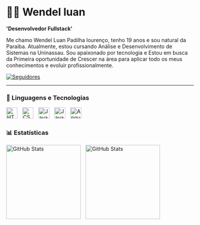 # 👨‍💻  Wendel luan

**'Desenvolvedor Fullstack'**

Me chamo Wendel Luan Padilha lourenço, tenho 19 anos e sou natural da Paraiba. Atualmente, estou cursando Análise e Desenvolvimento de Sistemas na Uninassau. Sou apaixonado por tecnologia e Estou em busca da Primeira oportunidade de Crescer na área para aplicar todo os meus conhecimentos e evoluir profissionalmente.

<a href="https://github.com/Larissakich?tab=followers">
        <img 
            alt="Seguidores" 
            title="Me siga no GitHub" 
            src="https://custom-icon-badges.demolab.com/github/followers/wendeluan01?color=236ad3&labelColor=1155ba&style=for-the-badge&logo=github&label=Seguidores&logoColor=white"
        />
    </a>
</p>

---

### 🤖 Linguagens e Tecnologias

<img 
    align="left" 
    alt="HTML"
    title="HTML" 
    width="30px" 
    style="padding-right: 10px;" 
    src="https://cdn.jsdelivr.net/gh/devicons/devicon@latest/icons/html5/html5-original.svg" 
/>
<img 
    align="left" 
    alt="CSS" 
    title="CSS"
    width="30px" 
    style="padding-right: 10px;" 
    src="https://cdn.jsdelivr.net/gh/devicons/devicon@latest/icons/css3/css3-original.svg" 
/>
<img 
    align="left" 
    alt="JavaScript" 
    title="JavaScript"
    width="30px" 
    style="padding-right: 10px;" 
    src="https://cdn.jsdelivr.net/gh/devicons/devicon@latest/icons/javascript/javascript-original.svg" 
/>
<img 
    align="left" 
    alt="Java" 
    title="Java"
    width="30px" 
    style="padding-right: 10px;" 
    src="https://cdn.jsdelivr.net/gh/devicons/devicon@latest/icons/java/java-original.svg"
/>
<img 
    align="left"
    alt="Angular"
    title="Angular"
    width="30px"
    style="padding-right: 10px;"    
    src="https://cdn.jsdelivr.net/gh/devicons/devicon@latest/icons/angular/angular-original.svg" 
/>

<br/>
<br/>

### 📊 Estatísticas

<p>
  <img 
    align="left" 
    alt="GitHub Stats" 
    height="200" 
    style="padding-right: 10px;" 
    src="https://github-readme-stats.vercel.app/api?username=wendeluan01&show_icons=true&theme=tokyonight&include_all_commits=true&locale=pt-br" 
  />

<img 
      align="left" 
      alt="GitHub Stats" 
      height="200" 
      style="paddin-right: 10px;"
      src="https://github-readme-stats.vercel.app/api/top-langs/?username=wendeluan01&theme=tokyonight&layout=compact&custom_title=Tecnologias&langs_count=9" 
  />
</p>       
